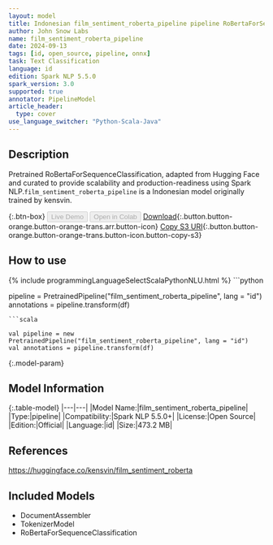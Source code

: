 ```yaml
---
layout: model
title: Indonesian film_sentiment_roberta_pipeline pipeline RoBertaForSequenceClassification from kensvin
author: John Snow Labs
name: film_sentiment_roberta_pipeline
date: 2024-09-13
tags: [id, open_source, pipeline, onnx]
task: Text Classification
language: id
edition: Spark NLP 5.5.0
spark_version: 3.0
supported: true
annotator: PipelineModel
article_header:
  type: cover
use_language_switcher: "Python-Scala-Java"
---
```


## Description

Pretrained RoBertaForSequenceClassification, adapted from Hugging Face and curated to provide scalability and production-readiness using Spark NLP.`film_sentiment_roberta_pipeline` is a Indonesian model originally trained by kensvin.

{:.btn-box}
<button class="button button-orange" disabled>Live Demo</button>
<button class="button button-orange" disabled>Open in Colab</button>
[Download](https://s3.amazonaws.com/auxdata.johnsnowlabs.com/public/models/film_sentiment_roberta_pipeline_id_5.5.0_3.0_1726187235993.zip){:.button.button-orange.button-orange-trans.arr.button-icon}
[Copy S3 URI](s3://auxdata.johnsnowlabs.com/public/models/film_sentiment_roberta_pipeline_id_5.5.0_3.0_1726187235993.zip){:.button.button-orange.button-orange-trans.button-icon.button-copy-s3}

## How to use



<div class="tabs-box" markdown="1">
{% include programmingLanguageSelectScalaPythonNLU.html %}
```python

pipeline = PretrainedPipeline("film_sentiment_roberta_pipeline", lang = "id")
annotations =  pipeline.transform(df)   

```
```scala

val pipeline = new PretrainedPipeline("film_sentiment_roberta_pipeline", lang = "id")
val annotations = pipeline.transform(df)

```
</div>

{:.model-param}
## Model Information

{:.table-model}
|---|---|
|Model Name:|film_sentiment_roberta_pipeline|
|Type:|pipeline|
|Compatibility:|Spark NLP 5.5.0+|
|License:|Open Source|
|Edition:|Official|
|Language:|id|
|Size:|473.2 MB|

## References

https://huggingface.co/kensvin/film_sentiment_roberta

## Included Models

- DocumentAssembler
- TokenizerModel
- RoBertaForSequenceClassification